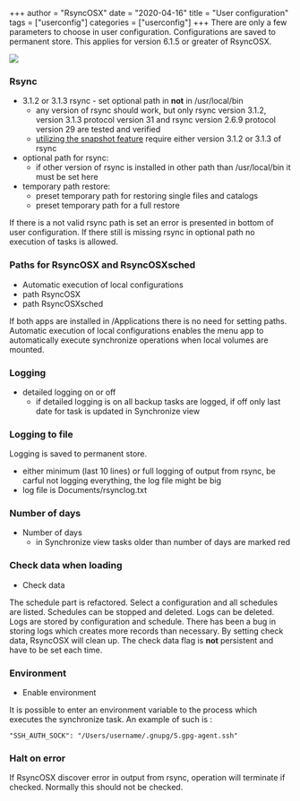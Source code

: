 +++
author = "RsyncOSX"
date = "2020-04-16"
title =  "User configuration"
tags = ["userconfig"]
categories = ["userconfig"]
+++
There are only a few parameters to choose in user configuration. Configurations are saved to permanent store. This applies for version 6.1.5 or greater of RsyncOSX.

![](/images/RsyncOSX/master/userconfig/user.png)

### Rsync

 - 3.1.2 or 3.1.3 rsync - set optional path in **not** in /usr/local/bin
   	- any version of rsync should work, but only rsync  version 3.1.2, version 3.1.3 protocol version 31 and rsync  version 2.6.9  protocol version 29 are tested and verified
    - [utilizing the snapshot feature](/post/snapshots/) require either version 3.1.2 or 3.1.3 of rsync
- optional path for rsync:
    - if other version of rsync is installed in other path than /usr/local/bin it must be set here
- temporary path restore:
    - preset temporary path for restoring single files and catalogs
    - preset temporary path for a full restore

If there is a not valid rsync path is set an error is presented in bottom of user configuration. If there still is missing rsync in optional path no execution of tasks is allowed.

### Paths for RsyncOSX and RsyncOSXsched

- Automatic execution of local configurations
- path RsyncOSX
- path RsyncOSXsched

If both apps are installed in /Applications there is no need for setting paths. Automatic execution of local configurations enables the menu app to automatically execute synchronize operations when local volumes are mounted.

### Logging

- detailed logging on or off
   	- if detailed logging is on all backup tasks are logged, if off only last date for task is updated in Synchronize view

### Logging to file

Logging is saved to permanent store.

- either minimum (last 10 lines) or full logging of output from rsync, be carful not logging everything, the log file might be big
- log file is Documents/rsynclog.txt

### Number of days

- Number of days
  - in Synchronize view tasks older than number of days are marked red

### Check data when loading

- Check data

The schedule part is refactored. Select a configuration and all schedules are listed. Schedules can be stopped and deleted. Logs can be deleted. Logs are stored by configuration and schedule. There has been a bug in storing logs which creates more records than necessary. By setting check data, RsyncOSX will clean up. The check data flag is **not** persistent and have to be set each time.

### Environment

- Enable environment

It is possible to enter an environment variable to the process which executes the synchronize task. An example of such is :

`"SSH_AUTH_SOCK": "/Users/username/.gnupg/S.gpg-agent.ssh"`

### Halt on error

If RsyncOSX discover error in output from rsync, operation will terminate if checked. Normally this should not be checked.
